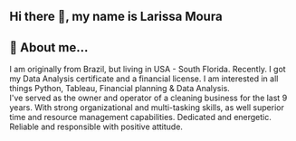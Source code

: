 ## Hi there 👋, my name is Larissa Moura

## :woman: About me...

I am originally from Brazil, but living in USA - South Florida. Recently. I got my Data Analysis certificate and a financial license. I am interested in all things Python, Tableau, Financial planning & Data Analysis.  
I've served as the owner and operator of a cleaning business for the last 9 years. With strong organizational and multi-tasking skills, as well superior time and resource management capabilities. Dedicated and energetic. Reliable and responsible with positive attitude.


<!--
**larissarmourap/Larissarmourap** is a ✨ _special_ ✨ repository because its `README.md` (this file) appears on your GitHub profile.

Here are some ideas to get you started:

- 🔭 I’m currently working on a a tableau project to elevate my data vizualizations skills.
- 🌱 I’m currently learning
- 👯 I’m looking to collaborate on ...
- 🤔 I’m looking for help with ...
- 💬 Ask me about ...
- 📫 How to reach me: ...
- 😄 Pronouns: ...
- ⚡ Fun fact: ...
-->
